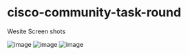 # cisco-community-task-round

Wesite Screen shots

![image](https://github.com/Prakhar-gith/cisco-community-task-round/assets/115631222/e0825ea8-75cf-4d64-ac84-4c2fa6423995)
![image](https://github.com/Prakhar-gith/cisco-community-task-round/assets/115631222/1c375196-92f8-4919-b695-9d7ac80e8f35)
![image](https://github.com/Prakhar-gith/cisco-community-task-round/assets/115631222/0bbf6e4d-b9e6-4a45-bb7c-b8e0b01d455b)


